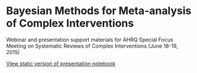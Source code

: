 # Bayesian Methods for Meta-analysis of Complex Interventions

Webinar and presentation support materials for AHRQ Special Focus Meeting on Systematic Reviews of Complex Interventions (June 18-19, 2015)

[View static version of presentation notebook](http://nbviewer.ipython.org/github/fonnesbeck/AHRQ_Complex_Interventions/blob/master/Introduction%20to%20Bayesian%20Computing.ipynb)
